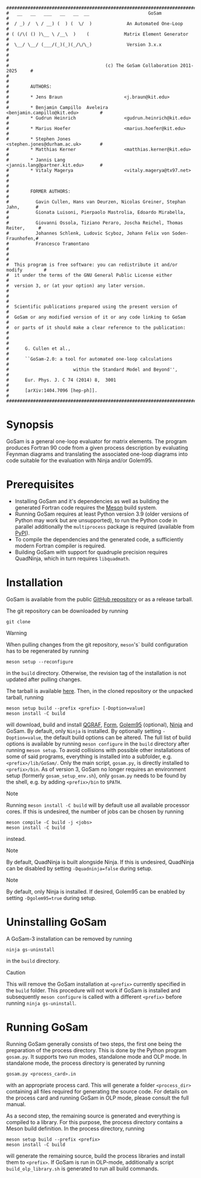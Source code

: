     ################################################################################
    #   __   __   ___   __   __  __                      GoSam                     #
    #  / _) /  \ / __) (  ) (  \/  )             An Automated One-Loop             #
    # ( (/\( () )\__ \ /__\  )    (             Matrix Element Generator           #
    #  \__/ \__/ (___/(_)(_)(_/\/\_)             Version 3.x.x                     #
    #                                                                              #
    #                                    (c) The GoSam Collaboration 2011-2025     #
    #                                                                              #
    #        AUTHORS:                                                              #
    #        * Jens Braun                       <j.braun@kit.edu>                  #
    #        * Benjamin Campillo  Aveleira      <benjamin.campillo@kit.edu>        #
    #        * Gudrun Heinrich                  <gudrun.heinrich@kit.edu>          # 
    #        * Marius Hoefer                    <marius.hoefer@kit.edu>            #
    #        * Stephen Jones                    <stephen.jones@durham.ac.uk>       #
    #        * Matthias Kerner                  <matthias.kerner@kit.edu>          #
    #        * Jannis Lang                      <jannis.lang@partner.kit.edu>      #
    #        * Vitaly Magerya                   <vitaly.magerya@tx97.net>          #
    #                                                                              #
    #        FORMER AUTHORS:                                                       #
    #          Gavin Cullen, Hans van Deurzen, Nicolas Greiner, Stephan Jahn,      #
    #          Gionata Luisoni, Pierpaolo Mastrolia, Edoardo Mirabella,            #
    #          Giovanni Ossola, Tiziano Peraro, Joscha Reichel, Thomas Reiter,     #
    #          Johannes Schlenk, Ludovic Scyboz, Johann Felix von Soden-Fraunhofen,#
    #          Francesco Tramontano                                                #
    #                                                                              #
    #  This program is free software: you can redistribute it and/or modify        #
    #  it under the terms of the GNU General Public License either                 #
    #  version 3, or (at your option) any later version.                           #
    #                                                                              #
    #  Scientific publications prepared using the present version of               #
    #  GoSam or any modified version of it or any code linking to GoSam            #
    #  or parts of it should make a clear reference to the publication:            #
    #                                                                              #
    #      G. Cullen et al.,                                                       #
    #      ``GoSam-2.0: a tool for automated one-loop calculations                 #
    #                        within the Standard Model and Beyond'',               #
    #      Eur. Phys. J. C 74 (2014) 8,  3001                                      #
    #      [arXiv:1404.7096 [hep-ph]].                                             #
    ################################################################################


# Synopsis

GoSam is a general one-loop evaluator for matrix elements.
The program produces Fortran 90 code from a given process
description by evaluating Feynman diagrams and translating
the associated one-loop diagrams into code suitable for the
evaluation with Ninja and/or Golem95.

# Prerequisites
* Installing GoSam and it's dependencies as well as building the generated Fortran code requires the 
  [Meson](https://mesonbuild.com/Getting-meson.html) build system.
* Running GoSam requires at least Python version 3.9 (older versions of Python may work but are unsupported), to run 
the Python code in parallel additionally the `multiprocess` package is required (available from [PyPI](https://pypi.org/project/multiprocess/)).
* To compile the dependencies and the generated code, a sufficiently modern Fortran compiler is required.
* Building GoSam with support for quadruple precision requires QuadNinja, which in turn requires `libquadmath`.

# Installation

GoSam is available from the public [GitHub repository](https://github.com/gudrunhe/gosam) or as a release tarball. 

The git repository can be downloaded by running 
```console
git clone
```
> [!WARNING]
> When pulling changes from the git repository, `meson`'s` build configuration has to be regenerated by running
> ```console
> meson setup --reconfigure
> ```
> in the `build` directory. Otherwise, the revision tag of the installation is not updated after pulling changes.

The tarball is available [here](https://github.com/gudrunhe/gosam/releases).
Then, in the cloned repository or the unpacked tarball, running 
```console
meson setup build --prefix <prefix> [-Doption=value]
meson install -C build
```
will download, build and install 
[QGRAF](http://cfif.tecnico.ulisboa.pt/~paulo/qgraf.html), 
[Form](https://www.nikhef.nl/~form/), 
[Golem95](http://golem.hepforge.org/) (optional),
[Ninja](https://ninja.hepforge.org/)
and GoSam. By default, only `Ninja` is installed. By optionally setting `-Doption=value`, the default build options can be altered. 
The full list of build options is available by running `meson configure` in the `build` directory after running `meson setup`.
To avoid collisions with possible other installations of some of said programs, everything is installed into
a subfolder, e.g. `<prefix>/lib/GoSam/`. Only the main script, `gosam.py`, is directly installed to `<prefix>/bin`.
As of version 3, GoSam no longer requires an environment setup (formerly `gosam_setup_env.sh`), only `gosam.py` needs to
be found by the shell, e.g. by adding `<prefix>/bin` to `$PATH`.

> [!NOTE]
> Running `meson install -C build` will by default use all available processor cores. If this is undesired, the number 
> of jobs can be chosen by running 
> ```console
> meson compile -C build -j <jobs>
> meson install -C build
> ```
> instead.

> [!NOTE]
> By default, QuadNinja is built alongside Ninja. If this is undesired, QuadNinja can be disabled by setting 
> `-Dquadninja=false` during setup.

> [!NOTE]
> By default, only Ninja is installed. If desired, Golem95 can be enabled by setting `-Dgolem95=true` during setup.

# Uninstalling GoSam
A GoSam-3 installation can be removed by running
```console
ninja gs-uninstall
```
in the `build` directory. 

> [!CAUTION]
> This will remove the GoSam installation at `<prefix>` currently specified in the `build` folder. This procedure will
> not work if GoSam is installed and subsequently `meson configure` is called with a different `<prefix>` before
> running `ninja gs-uninstall`.

# Running GoSam
Running GoSam generally consists of two steps, the first one being the preparation of the process directory.
This is done by the Python program `gosam.py`. It supports two run modes, standalone mode and OLP
mode. In standalone mode, the process directory is generated by running 
```console
gosam.py <process_card>.in
```
with an appropriate process card. This will generate a folder `<process_dir>` containing all files required for
generating the source code. For details on the process card and running GoSam in OLP mode, please consult the full 
manual.

As a second step, the remaining source is generated and everything is compiled to a library. For this purpose, the
process directory contains a Meson build definition. In the process directory, running 
```console
meson setup build --prefix <prefix>
meson install -C build
```
will generate the remaining source, build the process libraries and install them to `<prefix>`. If GoSam is run in
OLP-mode, additionally a script `build_olp_library.sh` is generated to run all build commands.
